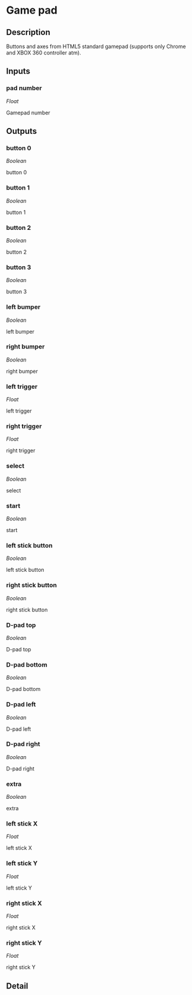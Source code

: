 # Game pad

## Description
Buttons and axes from HTML5 standard gamepad (supports only Chrome and XBOX 360 controller atm).

## Inputs
### pad number

*Float*

Gamepad number

## Outputs
### button 0

*Boolean*

button 0

### button 1

*Boolean*

button 1

### button 2

*Boolean*

button 2

### button 3

*Boolean*

button 3

### left bumper

*Boolean*

left bumper

### right bumper

*Boolean*

right bumper

### left trigger

*Float*

left trigger

### right trigger

*Float*

right trigger

### select

*Boolean*

select

### start

*Boolean*

start

### left stick button

*Boolean*

left stick button

### right stick button

*Boolean*

right stick button

### D-pad top

*Boolean*

D-pad top

### D-pad bottom

*Boolean*

D-pad bottom

### D-pad left

*Boolean*

D-pad left

### D-pad right

*Boolean*

D-pad right

### extra

*Boolean*

extra

### left stick X

*Float*

left stick X

### left stick Y

*Float*

left stick Y

### right stick X

*Float*

right stick X

### right stick Y

*Float*

right stick Y

## Detail

